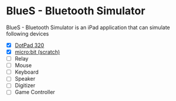 # BlueS - Bluetooth Simulator

BlueS - Bluetooth Simulator is an iPad application that can simulate following devices

- [x] [DotPad 320](docs/dotpad-320.md)
- [x] [micro:bit (scratch)](docs/microbit-scratch.md)
- [ ] Relay
- [ ] Mouse
- [ ] Keyboard
- [ ] Speaker
- [ ] Digitizer
- [ ] Game Controller
